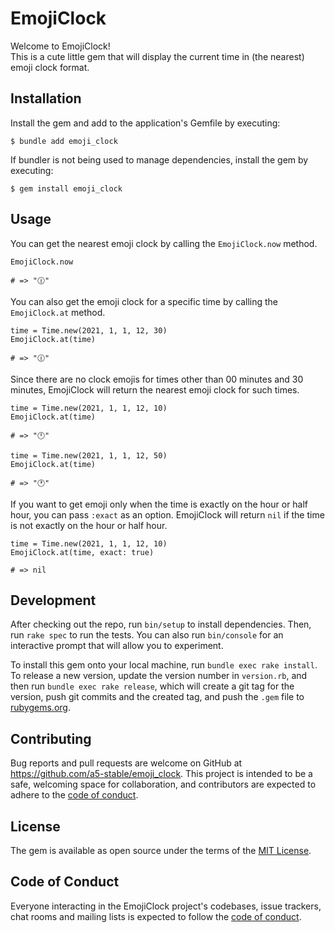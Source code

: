 # EmojiClock

Welcome to EmojiClock!  
This is a cute little gem that will display the current time in (the nearest) emoji clock format.

## Installation

Install the gem and add to the application's Gemfile by executing:

    $ bundle add emoji_clock

If bundler is not being used to manage dependencies, install the gem by executing:

    $ gem install emoji_clock

## Usage

You can get the nearest emoji clock by calling the `EmojiClock.now` method.
```
EmojiClock.now

# => "🕧"
```

You can also get the emoji clock for a specific time by calling the `EmojiClock.at` method.
```
time = Time.new(2021, 1, 1, 12, 30)
EmojiClock.at(time)

# => "🕧"
```

Since there are no clock emojis for times other than 00 minutes and 30 minutes, EmojiClock will return the nearest emoji clock for such times.
```
time = Time.new(2021, 1, 1, 12, 10)
EmojiClock.at(time)

# => "🕛"

time = Time.new(2021, 1, 1, 12, 50)
EmojiClock.at(time)

# => "🕐"
```

If you want to get emoji only when the time is exactly on the hour or half hour, you can pass `:exact` as an option.
EmojiClock will return `nil` if the time is not exactly on the hour or half hour.
```
time = Time.new(2021, 1, 1, 12, 10)
EmojiClock.at(time, exact: true)

# => nil
```

## Development

After checking out the repo, run `bin/setup` to install dependencies. Then, run `rake spec` to run the tests. You can also run `bin/console` for an interactive prompt that will allow you to experiment.

To install this gem onto your local machine, run `bundle exec rake install`. To release a new version, update the version number in `version.rb`, and then run `bundle exec rake release`, which will create a git tag for the version, push git commits and the created tag, and push the `.gem` file to [rubygems.org](https://rubygems.org).

## Contributing

Bug reports and pull requests are welcome on GitHub at https://github.com/a5-stable/emoji_clock. This project is intended to be a safe, welcoming space for collaboration, and contributors are expected to adhere to the [code of conduct](https://github.com/a5-stable/emoji_clock/blob/main/CODE_OF_CONDUCT.md).

## License

The gem is available as open source under the terms of the [MIT License](https://opensource.org/licenses/MIT).

## Code of Conduct

Everyone interacting in the EmojiClock project's codebases, issue trackers, chat rooms and mailing lists is expected to follow the [code of conduct](https://github.com/a5-stable/emoji_clock/blob/main/CODE_OF_CONDUCT.md).
